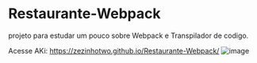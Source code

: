 # Restaurante-Webpack
projeto para estudar um pouco sobre Webpack e Transpilador de codigo.

Acesse AKi: https://zezinhotwo.github.io/Restaurante-Webpack/
![image](https://github.com/Zezinhotwo/Restaurante-Webpack/assets/107373132/f148d7cd-95c3-4d37-821d-d1f22dd71754)

